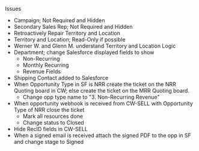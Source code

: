 Issues

- Campaign; Not Required and Hidden
- Secondary Sales Rep; Not Required and Hidden
- Retroactively Repair Territory and Location
- Territory and Location; Read-Only if possible
- Werner W. and Glenn M. understand Territory and Location Logic
- Department; change Salesforce displayed fields to show
	- Non-Recurring
	- Monthly Recurring
	- Revenue Fields
- Shipping Contact added to Salesforce
- When Opportunity Type in SF is NRR create the ticket on the NRR Quoting board in CW; else create the ticket on the MRR Quoting board.
	- Change opp type name to "3. Non-Recurring Revenue"
- When opportunity webhook is received from CW-SELL with Opportunity Type of NRR close the ticket
	- Mark all resources done
	- Change status to Closed
- Hide RecID fields in CW-SELL
- When a signed email is received attach the signed PDF to the opp in SF and change stage to Signed